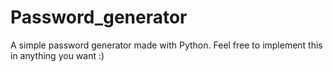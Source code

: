 # Password_generator
A simple password generator made with Python. Feel free to implement this in anything you want :)
